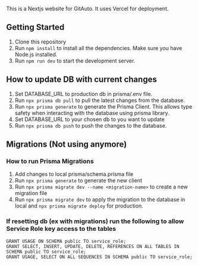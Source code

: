 This is a Nextjs website for GitAuto. It uses Vercel for deployment.

## Getting Started

1. Clone this repository
2. Run `npm install` to install all the dependencies. Make sure you have Node.js installed.
3. Run `npm run dev` to start the development server.

## How to update DB with current changes

1. Set DATABASE_URL to production db in prisma/.env file.
2. Run `npx prisma db pull` to pull the latest changes from the database.
3. Run `npx prisma generate` to generate the Prisma Client. This allows type safety when interacting with the database using prisma library.
4. Set DATABASE_URL to your chosen db to you want to update
5. Run `npx prisma db push` to push the changes to the database.

## Migrations (Not using anymore)

### How to run Prisma Migrations

1. Add changes to local prisma/schema.prisma file
2. Run `npx prisma generate` to generate the new client
3. Run `npx prisma migrate dev --name <migration-name>` to create a new migration file
4. Run `npx prisma migrate dev` to apply the migration to the database in local and `npx prisma migrate deploy` for production.

### If resetting db (ex with migrations) run the following to allow Service Role key access to the tables

```
GRANT USAGE ON SCHEMA public TO service_role;
GRANT SELECT, INSERT, UPDATE, DELETE, REFERENCES ON ALL TABLES IN SCHEMA public TO service_role;
GRANT USAGE, SELECT ON ALL SEQUENCES IN SCHEMA public TO service_role;
```
